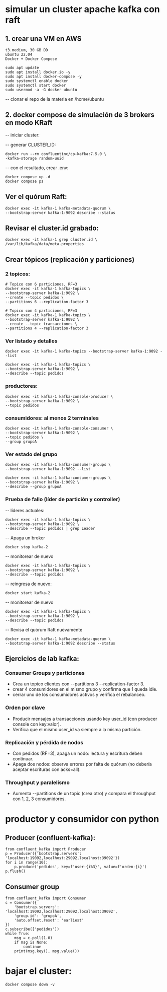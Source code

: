 # simular un cluster apache kafka con raft

## 1. crear una VM en AWS

    t3.medium, 30 GB DD
    ubuntu 22.04
    Docker + Docker Compose

    sudo apt update
    sudo apt install docker.io -y
    sudo apt install docker-compose -y
    sudo systemctl enable docker
    sudo systemctl start docker
    sudo usermod -a -G docker ubuntu 

-- clonar el repo de la materia en /home/ubuntu

## 2. docker compose de simulación de 3 brokers en modo KRaft

-- iniciar cluster:

-- generar CLUSTER_ID:

    docker run --rm confluentinc/cp-kafka:7.5.0 \ 
    -kafka-storage random-uuid

-- con el resultado, crear .env: 

    docker compose up -d
    docker compose ps

## Ver el quórum Raft:

    docker exec -it kafka-1 kafka-metadata-quorum \
    --bootstrap-server kafka-1:9092 describe --status

## Revisar el cluster.id grabado:

    docker exec -it kafka-1 grep cluster.id \
    /var/lib/kafka/data/meta.properties

## Crear tópicos (replicación y particiones)

### 2 topicos:

    # Topico con 6 particiones, RF=3
    docker exec -it kafka-1 kafka-topics \
    --bootstrap-server kafka-1:9092 \
    --create --topic pedidos \
    --partitions 6 --replication-factor 3

    # Topico con 4 particiones, RF=3
    docker exec -it kafka-1 kafka-topics \
    --bootstrap-server kafka-1:9092 \
    --create --topic transacciones \
    --partitions 4 --replication-factor 3

### Ver listado y detalles

    docker exec -it kafka-1 kafka-topics --bootstrap-server kafka-1:9092 --list

    docker exec -it kafka-1 kafka-topics \
    --bootstrap-server kafka-1:9092 \
    --describe --topic pedidos

### productores:

    docker exec -it kafka-1 kafka-console-producer \ 
    --bootstrap-server kafka-1:9092 \
    --topic pedidos

### consumidores: al menos 2 terminales

    docker exec -it kafka-1 kafka-console-consumer \
    --bootstrap-server kafka-1:9092 \
    --topic pedidos \
    --group grupoA

### Ver estado del grupo

    docker exec -it kafka-1 kafka-consumer-groups \
    --bootstrap-server kafka-1:9092 --list

    docker exec -it kafka-1 kafka-consumer-groups \
    --bootstrap-server kafka-1:9092 \
    --describe --group grupoA

### Prueba de fallo (líder de partición y controller)

-- líderes actuales:

    docker exec -it kafka-1 kafka-topics \
    --bootstrap-server kafka-1:9092 \
    --describe --topic pedidos | grep Leader

-- Apaga un broker

    docker stop kafka-2

-- monitorear de nuevo

    docker exec -it kafka-1 kafka-topics \
    --bootstrap-server kafka-1:9092 \
    --describe --topic pedidos

-- reingresa de nuevo:

    docker start kafka-2

-- monitorear de nuevo

    docker exec -it kafka-1 kafka-topics \
    --bootstrap-server kafka-1:9092 \
    --describe --topic pedidos

-- Revisa el quórum Raft nuevamente

    docker exec -it kafka-1 kafka-metadata-quorum \
    --bootstrap-server kafka-1:9092 describe --status

## Ejercicios de lab kafka:

### Consumer Groups y particiones

- Crea un topico clientes con --partitions 3 --replication-factor 3.
- crear 4 consumidores en el mismo grupo y confirma que 1 queda idle.
- cerrar uno de los consumidores activos y verifica el rebalanceo.

### Orden por clave

- Producir mensajes a transacciones usando key user_id (con producer console con key:valor).
- Verifica que el mismo user_id va siempre a la misma partición.

### Replicación y pérdida de nodos

- Con pedidos (RF=3), apaga un nodo: lectura y escritura deben continuar.
- Apaga dos nodos: observa errores por falta de quórum (no debería aceptar escrituras con acks=all).

### Throughput y paralelismo

- Aumenta --partitions de un topic (crea otro) y compara el throughput con 1, 2, 3 consumidores.

# productor y consumidor con python 

## Producer (confluent-kafka):

    from confluent_kafka import Producer
    p = Producer({'bootstrap.servers': 'localhost:19092,localhost:29092,localhost:39092'})
    for i in range(10):
        p.produce('pedidos', key=f'user-{i%3}', value=f'orden-{i}')
    p.flush()

## Consumer group

    from confluent_kafka import Consumer
    c = Consumer({
        'bootstrap.servers': 'localhost:19092,localhost:29092,localhost:39092',
        'group.id': 'grupoA',
        'auto.offset.reset': 'earliest'
    })
    c.subscribe(['pedidos'])
    while True:
        msg = c.poll(1.0)
        if msg is None: 
            continue
        print(msg.key(), msg.value())

# bajar el cluster:

    docker compose down -v
